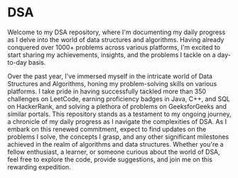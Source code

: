 # DSA
Welcome to my DSA repository, where I'm documenting my daily progress as I delve into the world of data structures and algorithms. Having already conquered over 1000+ problems across various platforms, I'm excited to start sharing my achievements, insights, and the problems I tackle on a day-to-day basis.



Over the past year, I've immersed myself in the intricate world of Data Structures and Algorithms, honing my problem-solving skills on various platforms. I take pride in having successfully tackled more than 350 challenges on LeetCode, earning proficiency badges in Java, C++, and SQL on HackerRank, and solving a plethora of problems on GeeksforGeeks and similar portals. This repository stands as a testament to my ongoing journey, a chronicle of my daily progress as I navigate the complexities of DSA. As I embark on this renewed commitment, expect to find updates on the problems I solve, the concepts I grasp, and any other significant milestones achieved in the realm of algorithms and data structures. Whether you're a fellow enthusiast, a learner, or someone curious about the world of DSA, feel free to explore the code, provide suggestions, and join me on this rewarding expedition. 
